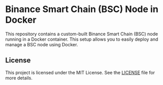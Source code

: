 # Binance Smart Chain (BSC) Node in Docker

This repository contains a custom-built Binance Smart Chain (BSC) node running in a Docker container.
This setup allows you to easily deploy and manage a BSC node using Docker.

## License

This project is licensed under the MIT License. See the [LICENSE](LICENSE) file for more details.

